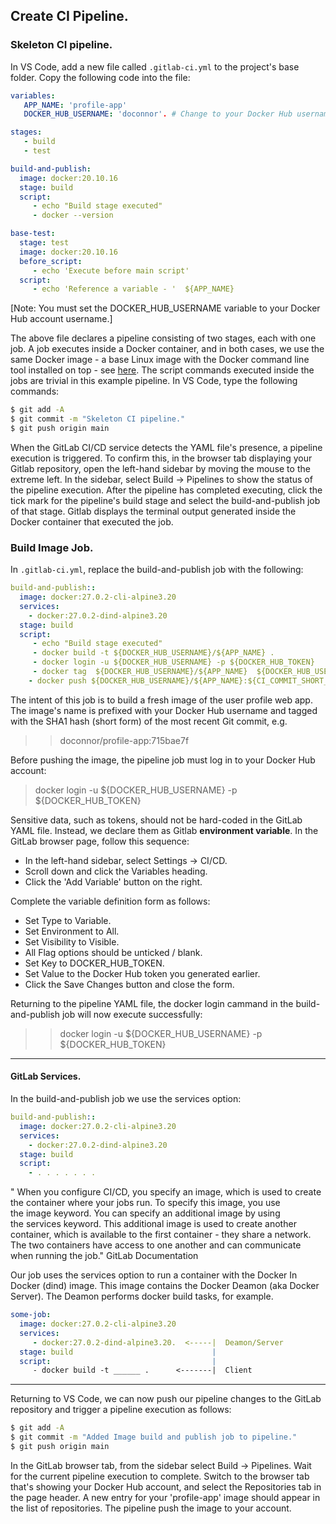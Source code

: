 ## Create CI Pipeline.

### Skeleton CI pipeline.
In VS Code, add a new file called `.gitlab-ci.yml` to the project's base folder. Copy the following code into the file:
~~~yaml
variables:
   APP_NAME: 'profile-app'
   DOCKER_HUB_USERNAME: 'doconnor'. # Change to your Docker Hub username

stages:
   - build
   - test

build-and-publish:
  image: docker:20.10.16
  stage: build
  script:
     - echo "Build stage executed"
     - docker --version

base-test:
  stage: test
  image: docker:20.10.16
  before_script:
     - echo 'Execute before main script'
  script: 
     - echo 'Reference a variable - '  ${APP_NAME}
~~~
[Note: You must set the DOCKER_HUB_USERNAME variable to your Docker Hub account username.]

The above file declares a pipeline consisting of two stages, each with one job. A job executes inside a Docker container, and in both cases, we use the same Docker image - a base Linux image with the Docker command line tool installed on top - see [here][dockeri]. The script commands executed inside the jobs are trivial in this example pipeline. In VS Code, type the following commands:
~~~bash
$ git add -A
$ git commit -m "Skeleton CI pipeline."
$ git push origin main
~~~

When the GitLab CI/CD service detects the YAML file's presence, a pipeline execution is triggered. To confirm this, in the browser tab displaying your Gitlab repository, open the left-hand sidebar by moving the mouse to the extreme left. In the sidebar, select Build -> Pipelines to show the status of the pipeline execution. After the pipeline has completed executing, click the tick mark for the pipeline's build stage and select the build-and-publish job of that stage. Gitlab displays the terminal output generated inside the Docker container that executed the job.

### Build Image Job.

In `.gitlab-ci.yml`, replace the build-and-publish job with the following:
~~~yaml
build-and-publish::
  image: docker:27.0.2-cli-alpine3.20
  services:
    - docker:27.0.2-dind-alpine3.20
  stage: build
  script:
     - echo "Build stage executed"
     - docker build -t ${DOCKER_HUB_USERNAME}/${APP_NAME} .
     - docker login -u ${DOCKER_HUB_USERNAME} -p ${DOCKER_HUB_TOKEN}
     - docker tag  ${DOCKER_HUB_USERNAME}/${APP_NAME}  ${DOCKER_HUB_USERNAME}/${APP_NAME}:${CI_COMMIT_SHORT_SHA} 
    - docker push ${DOCKER_HUB_USERNAME}/${APP_NAME}:${CI_COMMIT_SHORT_SHA}
~~~
The intent of this job is to build a fresh image of the user profile web app. The image's name is prefixed with your Docker Hub username and tagged with the SHA1 hash (short form) of the most recent Git commit, e.g.

>> doconnor/profile-app:715bae7f 

Before pushing the image, the pipeline job must log in to your Docker Hub account:

> docker login -u ${DOCKER_HUB_USERNAME} -p ${DOCKER_HUB_TOKEN}

Sensitive data, such as tokens, should not be hard-coded in the GitLab YAML file. Instead, we declare them as Gitlab __environment variable__. In the GitLab browser page, follow this sequence:

+ In the left-hand sidebar, select Settings -> CI/CD. 
+ Scroll down and click the Variables heading. 
+ Click the 'Add Variable' button on the right.

Complete the variable definition form as follows:

+ Set Type to Variable.
+ Set Environment to All.
+ Set Visibility to Visible. 
+ All Flag options should be unticked / blank.
+ Set Key to DOCKER_HUB_TOKEN.
+ Set Value to the Docker Hub token you generated earlier.
+ Click the Save Changes button and close the form. 
 
Returning to the pipeline YAML file, the docker login cammand in the build-and-publish job will now execute successfully:

>> docker login -u ${DOCKER_HUB_USERNAME} -p ${DOCKER_HUB_TOKEN}

---------------------------------

#### GitLab Services.

In the build-and-publish job we use the services option:
~~~yaml
build-and-publish::
  image: docker:27.0.2-cli-alpine3.20
  services:
    - docker:27.0.2-dind-alpine3.20
  stage: build
  script:
    - . . . . . . . 
~~~

" When you configure CI/CD, you specify an image, which is used to create the container where your jobs run. To specify this image, you use the image keyword.
You can specify an additional image by using the services keyword. This additional image is used to create another container, which is available to the first container - they share a network. The two containers have access to one another and can communicate when running the job." GitLab Documentation

Our job uses the services option to run a container with the Docker In Docker (dind) image. This image contains the Docker Deamon (aka Docker Server). The Deamon performs docker build tasks, for example. 
~~~yaml
some-job:
  image: docker:27.0.2-cli-alpine3.20
  services:
     - docker:27.0.2-dind-alpine3.20.  <-----|  Deamon/Server
  stage: build                               |
  script:                                    |
     - docker build -t ______ .      <-------|  Client
~~~

-------------------------------

Returning to VS Code, we can now push our pipeline changes to the GitLab repository and trigger a pipeline execution as follows:
~~~bash
$ git add -A
$ git commit -m "Added Image build and publish job to pipeline."
$ git push origin main
~~~
In the GitLab browser tab, from the sidebar select Build -> Pipelines. Wait for the current pipeline execution to complete. Switch to the browser tab that's showing your Docker Hub account, and select the Repositories tab in the page header. A new entry for your 'profile-app' image should appear in the list of repositories. The pipeline push the image to your account. 

[dockeri]: https://hub.docker.com/_/docker